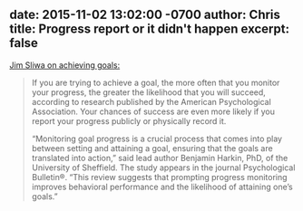 date: 2015-11-02 13:02:00 -0700
author: Chris
title: Progress report or it didn't happen
excerpt: false
----

[Jim Sliwa on achieving goals:](http://www.apa.org/news/press/releases/2015/10/progress-goals.aspx)

> If you are trying to achieve a goal, the more often that you monitor your progress, the greater the likelihood that you will succeed, according to research published by the American Psychological Association. Your chances of success are even more likely if you report your progress publicly or physically record it.
> 
> “Monitoring goal progress is a crucial process that comes into play between setting and attaining a goal, ensuring that the goals are translated into action,” said lead author Benjamin Harkin, PhD, of the University of Sheffield. The study appears in the journal Psychological Bulletin®. “This review suggests that prompting progress monitoring improves behavioral performance and the likelihood of attaining one’s goals.”